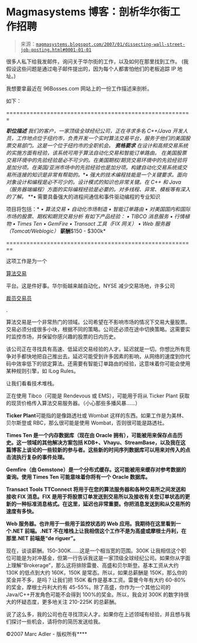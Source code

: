 <!--yml

类别：未分类

日期：2024-05-18 05:12:42

-->

# Magmasystems 博客：剖析华尔街工作招聘

> 来源：[`magmasystems.blogspot.com/2007/01/dissecting-wall-street-job-posting.html#0001-01-01`](http://magmasystems.blogspot.com/2007/01/dissecting-wall-street-job-posting.html#0001-01-01)

很多人私下给我发邮件，询问关于华尔街的工作，以及如何在那里找到工作。 (我假设这些问题是通过电子邮件提出的，因为每个人都害怕他们的老板追踪 IP 地址。)

我想要拿最近在 96Bosses.com 网站上的一份工作描述来剖析。

如下：

=======================================================

***职位描述*** *我们的客户，一家顶级全球经纪公司，正在寻求多名 C++/Java 开发人员，工作地点位于纽约市，负责开发一个实时算法交易平台，服务于他们的美国股票交易部门。这是一个位于纽约市的全职机会。* ****资格要求*** *在设计和高频交易系统的实施方面有经验，该系统可用于算法自动化交易和智能订单路由。* *在美国股票交易环境中的先验经验是必不可少的。在美国期权/期货交易环境中的先验经验将是加分项。在英国/亚洲市场中的先验经验也是加分项。构建自动化交易系统或交易所连接的知识是非常有帮助的。****• 强大的技术编程技能是一个关键要求。面向对象设计和编程是必不可少的。设计模式的知识也非常关键。在 C++ 和 Java（服务器端编程）方面的实际编程经验是必要的。对多线程、异常、模板等有深入的了解。* **• 需要具备强大的进程间通信和事件驱动编程的专业知识

项目将包括：* *• 算法交易* *• 自动化市场制造* *• 智能订单路由* *• 对美国国内和国际市场的股票、期权和期货交易分析* *有如下产品经验：* *• TIBCO 消息服务* *• 行情植物* *• Times Ten* *• GemFire* *• Transact 工具（FIX 网关）* *• Web 服务器（Tomcat/Weblogic）* ****薪酬****$150 - $300k*

========================================================

这项工作是为一个

[算法交易](http://en.wikipedia.org/wiki/Algorithmic_trading)

平台。这是件好事。华尔街越来越自动化，NYSE 减少交易场地，许多公司

[裁员交易员](http://newyork.craigslist.org/mnh/sof/268486363.html)

.

算法交易是一个非常热门的领域。公司希望在不影响市场的情况下交易大量股票。交易必须分成很多小块，根据不同的策略。公司还必须在途中切换策略。这需要实时监控市场，并保留你感兴趣的股票的日内历史。

该公司正在寻找具有高速、低延迟交易经验的人才。延迟就是一切。你想比所有竞争对手都快地把自己推出去。延迟可能受到许多因素的影响，从网络的速度到你代码中效率低下的锁定算法。还需要有智能订单路由的经验，这意味着你可能会使用某种规则引擎，如 ILog Rules。

让我们看看技术堆栈。

正在使用 Tibco（可能是 Rendevous 或 EMS），可能用于将从 Ticker Plant 获取的现货价格传入算法交易服务器。（小心那些多播风暴……）

**Ticker Plant**可能指的是像路透社或 Wombat 这样的东西。如果工作是为美林、贝尔斯登或 RBC，那么很可能是使用 Wombat，否则很可能是路透社。

**Times Ten 是一个内存数据库（现在由 Oracle 拥有），可能被用来保存点击历史。这一领域的其他解决方案包括 KDB+、Vhayu、StreamBase，以及我在这篇博客上谈论的一些较新的参与者。这些新的时间序列数据库可以用来对传入的点击流执行复杂的事件处理。**

**Gemfire（由 Gemstone）是一个分布式缓存。这可能被用来缓存对参考数据的查询。使用 Times Ten 可能意味着你将有一个 Oracle 数据库。**

**Transact Tools TTConnect 将用于在您的算法服务器和各种交易所之间发送和接收 FIX 消息。FIX 是用于将股票订单发送到交易所以及接收有关您订单状态的更新的一种标准消息格式。在这里，延迟也非常重要。你把消息发送到和从交易所的速度有多快。**

**Web 服务器。也许用于一些用于监控状态的 Web 应用。我期待在这里看到一个.NET 前端。.NET 不在堆栈上让我相信这个工作不是为高盛或摩根士丹利，在那里.NET 前端是“de riguer”。**

现在，谈谈薪酬。150-300K……这是一个相当宽的范围。300K 让我相信这个职位可能是为对冲基金，但第一行告诉我这是一家顶级全球经纪公司。如果你从字面上理解“Brokerage”，那么这将排除雷曼、高盛和贝尔斯登。基本工资从大约 130K 的低点到大约 160K，150K 是常态。所以，如果总薪酬是 150K，那么你的奖金并不多，是吗？让我们把 150K 看作是基本工资。雷曼今年有大约 60-80%的奖金，摩根士丹利大约有 45-55%。除了高盛，你作为一个其他公司的 Java/C++开发角色可能不会得到 100%的奖金。所以，我会对 300K 的数字持很大的怀疑态度，更多地关注 210-225K 的总薪酬。

说了这么多，我的公司也在寻找顶尖人才。如果你在上述领域有经验，并且想与我们探讨一些机会，请将你的简历发送给我。

©2007 Marc Adler - 版权所有****
